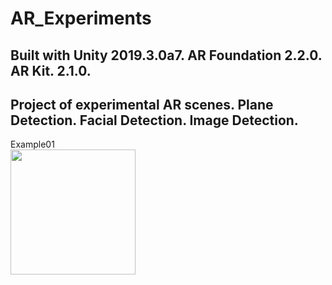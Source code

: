 # AR_Experiments
Built with Unity 2019.3.0a7.  AR Foundation 2.2.0. AR Kit. 2.1.0.
-- 
Project of experimental AR scenes. Plane Detection.  Facial Detection. Image Detection.
--
Example01<br>
<img width="200" src="https://github.com/mhellnerdev/AR_Experiments/blob/master/docs/images/AR1.gif">
